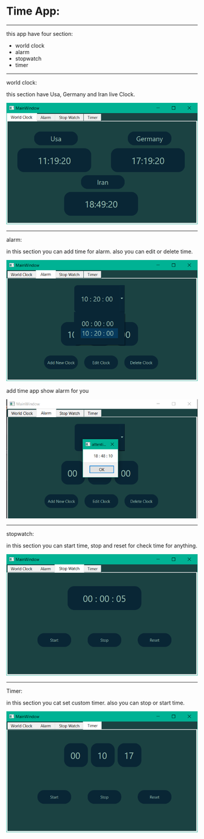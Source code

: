 # Time App:

---

this app have four section: 
-   world clock
-   alarm
-   stopwatch
-   timer

---

world clock:

this section have Usa, Germany and Iran live Clock.

![img](assets/img_1.png)

---

alarm:

in this section you can add time for alarm. also you can edit or delete time.

![img](assets/img_2.png)

add time app show alarm for you

![img](assets/img.png)

---

stopwatch:

in this section you can start time, stop and reset for check time for anything.

![img](assets/img_3.png)

---

Timer: 

in this section you cat set custom timer. also you can stop or start time.

![img](assets/img_4.png)
